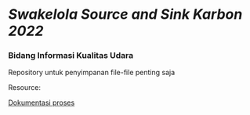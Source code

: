 # ***Swakelola Source and Sink Karbon 2022***
### Bidang Informasi Kualitas Udara

Repository untuk penyimpanan file-file penting saja

Resource:

[Dokumentasi proses](https://docs.google.com/document/d/1sYNEl5y2HcXz9y4PkrofNy4i5WdlXuQxtKMS2QLUo90/edit?usp=sharing)
